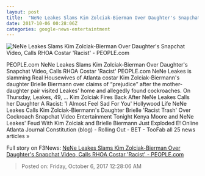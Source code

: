 ```yaml
---
layout: post
title:  "NeNe Leakes Slams Kim Zolciak-Bierman Over Daughter's Snapchat Video, Calls RHOA Costar 'Racist' - PEOPLE.com"
date: 2017-10-06 00:28:06Z
categories: google-news-entertaintment
---
```


![NeNe Leakes Slams Kim Zolciak-Bierman Over Daughter's Snapchat Video, Calls RHOA Costar 'Racist' - PEOPLE.com](http://peopledotcom.files.wordpress.com/2017/10/nene-kim-brielle.jpg?crop=0px%2C0px%2C1200px%2C630px&resize=1200%2C630)

PEOPLE.com NeNe Leakes Slams Kim Zolciak-Bierman Over Daughter's Snapchat Video, Calls RHOA Costar 'Racist' PEOPLE.com NeNe Leakes is slamming Real Housewives of Atlanta costar Kim Zolciak-Biermann's daughter Brielle Biermann over claims of “prejudice” after the mother-daughter pair visited Leakes' home and allegedly found cockroaches. On Thursday, Leakes, 49, ... Kim Zolciak Fires Back After NeNe Leakes Calls her Daughter A Racist: 'I Almost Feel Sad For You' Hollywood Life NeNe Leakes Calls Kim Zolciak-Biermann's Daughter Brielle 'Racist Trash' Over Cockroach Snapchat Video Entertainment Tonight Kenya Moore and NeNe Leakes' Feud With Kim Zolciak and Brielle Biermann Just Exploded E! Online Atlanta Journal Constitution (blog) - Rolling Out - BET - TooFab all 25 news articles »


Full story on F3News: [NeNe Leakes Slams Kim Zolciak-Bierman Over Daughter's Snapchat Video, Calls RHOA Costar 'Racist' - PEOPLE.com](http://www.f3nws.com/n/MyvWPH)

> Posted on: Friday, October 6, 2017 12:28:06 AM
